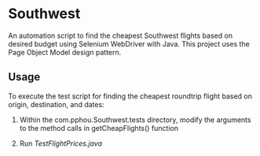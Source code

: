 # Southwest
An automation script to find the cheapest Southwest flights based on desired budget using Selenium WebDriver with Java. This project uses the Page Object Model design pattern.

## Usage
To execute the test script for finding the cheapest roundtrip flight based on origin, destination, and dates:

1) Within the com.pphou.Southwest.tests directory, modify the arguments to the method calls in getCheapFlights() function

2) Run <i>TestFlightPrices.java</i> 
